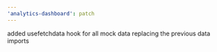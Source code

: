 ```yaml
---
'analytics-dashboard': patch
---
```


added usefetchdata hook for all mock data replacing the previous data imports

